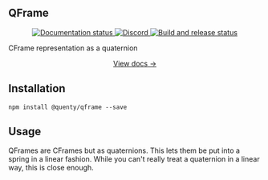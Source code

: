 ## QFrame
<div align="center">
  <a href="http://quenty.github.io/NevermoreEngine/">
    <img src="https://github.com/Quenty/NevermoreEngine/actions/workflows/docs.yml/badge.svg" alt="Documentation status" />
  </a>
  <a href="https://discord.gg/mhtGUS8">
    <img src="https://img.shields.io/discord/385151591524597761?color=5865F2&label=discord&logo=discord&logoColor=white" alt="Discord" />
  </a>
  <a href="https://github.com/Quenty/NevermoreEngine/actions">
    <img src="https://github.com/Quenty/NevermoreEngine/actions/workflows/build.yml/badge.svg" alt="Build and release status" />
  </a>
</div>

CFrame representation as a quaternion

<div align="center"><a href="https://quenty.github.io/NevermoreEngine/api/QFrame">View docs →</a></div>

## Installation
```
npm install @quenty/qframe --save
```

## Usage

QFrames are CFrames but as quaternions. This lets them be put into a spring in a linear fashion. While you can't really treat a quaternion in a linear way, this is close enough.

